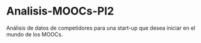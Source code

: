 # Analisis-MOOCs-PI2
Análisis de datos de competidores para una start-up que desea iniciar en el mundo de los MOOCs.
